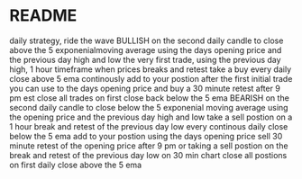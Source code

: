 # README
daily strategy, ride the wave
BULLISH
on the second daily candle to close above the 5 exponenialmoving average 
using the days opening price and the previous day high and low
the very first trade, using the previous day high, 1 hour timeframe 
when prices breaks and retest take a buy 
every daily close above 5 ema continously add to your postion 
after the first initial trade 
you can use to the days opening price and buy a 30 minute retest after 9 pm est
close all trades on first close back below the 5 ema
BEARISH
on the second daily candle to close below the 5 exponenial moving average
using the opening price and the previous day high and low
take a sell postion on a 1 hour break and retest of the previous day low
every continous daily close below the 5 ema add to your postion using the days opening price
sell 30 minute retest of the opening price after 9 pm or taking a sell postion on the break and retest of the previous day low on 30 min chart
close all postions on first daily close above the 5 ema
